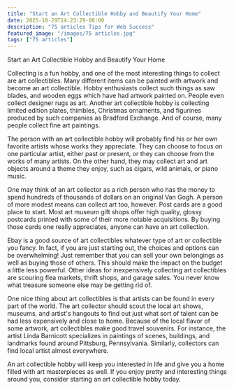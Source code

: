 ```yaml
---
title: "Start an Art Collectible Hobby and Beautify Your Home"
date: 2025-10-29T14:23:29-08:00
description: "75 articles Tips for Web Success"
featured_image: "/images/75 articles.jpg"
tags: ["75 articles"]
---
```


Start an Art Collectible Hobby and Beautify Your Home

Collecting is a fun hobby, and one of the most interesting things to collect are art collectibles.  Many different items can be painted with artwork and become an art collectible.  Hobby enthusiasts collect such things as saw blades, and wooden eggs which have had artwork painted on.  People even collect designer rugs as art.  Another art collectible hobby is collecting limited edition plates, thimbles, Christmas ornaments, and figurines produced by such companies as Bradford Exchange.  And of course, many people collect fine art paintings.

The person with an art collectible hobby will probably find his or her own favorite artists whose works they appreciate.  They can choose to focus on one particular artist, either past or present, or they can choose from the works of many artists.  On the other hand, they may collect art and art objects around a theme they enjoy, such as cigars, wild animals, or piano music.  

One may think of an art collector as a rich person who has the money to spend hundreds of thousands of dollars on an original Van Gogh.  A person of more modest means can collect art too, however.  Post cards are a good place to start.  Most art museum gift shops offer high quality, glossy postcards printed with some of their more notable acquisitions.  By buying those cards one really appreciates, anyone can have an art collection.

Ebay is a good source of art collectibles whatever type of art or collectible you fancy.  In fact, if you are just starting out, the choices and options can be overwhelming!  Just remember that you can sell your own belongings as well as buying those of others.  This should make the impact on the budget a little less powerful.  Other ideas for inexpensively collecting art collectibles are scouring flea markets, thrift shops, and garage sales.  You never know what treasure someone else may be getting rid of.

One nice thing about art collectibles is that artists can be found in every part of the world.  The art collector should scout the local art shows, museums, and artist's hangouts to find out just what sort of talent can be had less expensively and close to home.  Because of the local flavor of some artwork, art collectibles make good travel souvenirs.  For instance, the artist Linda Barnicott specializes in paintings of scenes, buildings, and landmarks found around  Pittsburg, Pennsylvania.  Similarly, collectors can find local artist almost everywhere.

An art collectible hobby will keep you interested in life and give you a home filled with art masterpieces as well.  If you enjoy pretty and interesting things around you, consider starting an art collectible hobby today.
